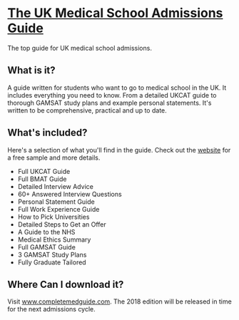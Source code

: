# [The UK Medical School Admissions Guide](http://www.completemedguide.com/)
The top guide for UK medical school admissions.

What is it?
-
A guide written for students who want to go to medical school in the UK. It includes everything you need to know. From a detailed UKCAT guide to thorough GAMSAT study plans and example personal statements. It's written to be comprehensive, practical and up to date.

What's included?
-
Here's a selection of what you'll find in the guide. Check out the [website](http://www.completemedguide.com/) for a free sample and more details.
* Full UKCAT Guide
* Full BMAT Guide
* Detailed Interview Advice
* 60+ Answered Interview Questions
* Personal Statement Guide
* Full Work Experience Guide
* How to Pick Universities
* Detailed Steps to Get an Offer
* A Guide to the NHS
* Medical Ethics Summary
* Full GAMSAT Guide
* 3 GAMSAT Study Plans
* Fully Graduate Tailored

Where Can I download it?
-
Visit www.completemedguide.com. The 2018 edition will be released in time for the next admissions cycle.
